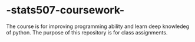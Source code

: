 # -stats507-coursework-
The course is for improving programming ability and learn deep knowledeg of python.
The purpose of this repository is for class assignments.
